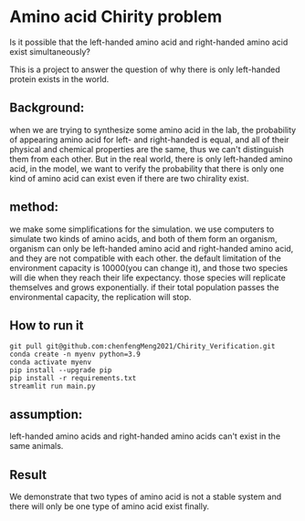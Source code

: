# Amino acid Chirity problem
Is it possible that the left-handed amino acid and right-handed amino acid exist simultaneously?

This is a project to answer the question of why there is only left-handed protein exists in the world.

## Background: 
  when we are trying to synthesize some amino acid in the lab, the probability of appearing amino acid for left-
and right-handed is equal, and all of their physical and chemical properties are the same, thus we can't distinguish them from
each other. But in the real world, there is only left-handed amino acid, in the model, we want to verify the probability that
there is only one kind of amino acid can exist even if there are two chirality exist.

## method: 
  we make some simplifications for the simulation. we use computers to simulate two kinds of amino acids, and both of them form an organism, organism can only be left-handed amino acid and right-handed amino acid, and they are not compatible with each other. the
default limitation of the environment capacity is 10000(you can change it), and those two species will die when they reach their life expectancy. 
those species will replicate themselves and grows exponentially. if their total population passes the environmental capacity, the replication will stop.

## How to run it
```
git pull git@github.com:chenfengMeng2021/Chirity_Verification.git
conda create -n myenv python=3.9
conda activate myenv
pip install --upgrade pip
pip install -r requirements.txt
streamlit run main.py
```
  

## assumption: 
  left-handed amino acids and right-handed amino acids can't exist in the same animals.

## Result
  We demonstrate that two types of amino acid is not a stable system and there will only be one type of amino acid exist finally. 

  
